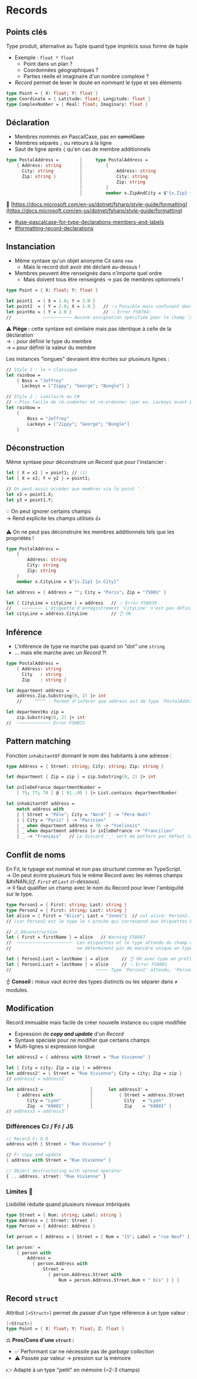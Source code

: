 # Records

## Points clés

Type produit, alternative au Tuple quand type imprécis sous forme de tuple

* Exemple : `float * float`
  * Point dans un plan ?
  * Coordonnées géographiques ?
  * Parties réelle et imaginaire d'un nombre complexe ?
* _Record_ permet de lever le doute en nommant le type et ses éléments

```fsharp
type Point = { X: float; Y: float }
type Coordinate = { Latitude: float; Longitude: float }
type ComplexNumber = { Real: float; Imaginary: float }
```

## Déclaration

* Membres nommés en PascalCase, pas en ~~camelCase~~
* Membres séparés `;` ou retours à la ligne
* Saut de ligne après `{` qu'en cas de membre additionnels

```fsharp
type PostalAddress =        ┆     type PostalAddress =
    { Address: string       ┆         {
      City: string          ┆             Address: string
      Zip: string }         ┆             City: string
                            ┆             Zip: string
                            ┆         }
                            ┆         member x.ZipAndCity = $"{x.Zip} {x.City}"
```

🔗 [https://docs.microsoft.com/en-us/dotnet/fsharp/style-guide/formatting](https://docs.microsoft.com/en-us/dotnet/fsharp/style-guide/formatting)

* [#use-pascalcase-for-type-declarations-members-and-labels](https://docs.microsoft.com/en-us/dotnet/fsharp/style-guide/formatting#use-pascalcase-for-type-declarations-members-and-labels)
* [#formatting-record-declarations](https://docs.microsoft.com/en-us/dotnet/fsharp/style-guide/formatting#formatting-record-declarations)

## Instanciation

* Même syntaxe qu'un objet anonyme C♯ sans `new`
  * Mais le record doit avoir été déclaré au-dessus !
* Membres peuvent être renseignés dans n'importe quel ordre
  * Mais doivent tous être renseignés → pas de membres optionnels !

```fsharp
type Point = { X: float; Y: float }

let point1  = { X = 1.0; Y = 2.0 }
let point2  = { Y = 2.0; X = 1.0 }   // 👈 Possible mais confusant dans ce cas
let pointKo = { Y = 2.0 }            // 💥 Error FS0764:
//            ~~~~~~~~~~~ Aucune assignation spécifiée pour le champ 'X' de type 'Point'
```

:warning: **Piège :** cette syntaxe est similaire mais pas identique à celle de la déclaration\
→ `:` pour définir le type du membre\
→ `=` pour définir la valeur du membre

Les instances "longues" devraient être écrites sur plusieurs lignes :

```fsharp
// Style 1 : le + classique
let rainbow =
    { Boss = "Jeffrey"
      Lackeys = ["Zippy"; "George"; "Bungle"] }

// Style 2 : similaire au C#
// → Plus facile de ré-indenter et ré-ordonner (par ex. Lackeys avant Boss)
let rainbow =
    {
        Boss = "Jeffrey"
        Lackeys = ["Zippy"; "George"; "Bungle"]
    }
```

## Déconstruction

Même syntaxe pour déconstruire un _Record_ que pour l'instancier :

```fsharp
let { X = x1 } = point1; // (1)
let { X = x2; Y = y2 } = point1;

// On peut aussi accéder aux membres via le point '.'
let x3 = point1.X;
let y3 = point1.Y;
```

💡 On peut ignorer certains champs\
→ Rend explicite les champs utilisés 👍

:warning: On ne peut pas déconstruire les membres additionnels tels que les propriétés !

```fsharp
type PostalAddress =
    {
        Address: string
        City: string
        Zip: string
    }
    member x.CityLine = $"{x.Zip} {x.City}"

let address = { Address = ""; City = "Paris"; Zip = "75001" }

let { CityLine = cityLine } = address   // 💥 Error FS0039
//    ~~~~~~~~ L'étiquette d'enregistrement 'CityLine' n'est pas définie
let cityLine = address.CityLine         // 👌 OK
```

## Inférence

* L'inférence de type ne marche pas quand on _"dot"_ une `string`
* ... mais elle marche avec un _Record_ ?!

```fsharp
type PostalAddress =
    { Address: string
      City   : string
      Zip    : string }

let department address =
    address.Zip.Substring(0, 2) |> int
    //     ^^^^ 💡 Permet d'inférer que address est de type `PostalAddress`

let departmentKo zip =
    zip.Substring(0, 2) |> int
//  ~~~~~~~~~~~~~ Error FS0072
```

## Pattern matching

Fonction `inhabitantOf` donnant le nom des habitants à une adresse :

```fsharp
type Address = { Street: string; City: string; Zip: string }

let department { Zip = zip } = zip.Substring(0, 2) |> int

let inIleDeFrance departmentNumber =
    [ 75; 77; 78 ] @ [ 91..95 ] |> List.contains departmentNumber

let inhabitantOf address =
    match address with
    | { Street = "Pôle"; City = "Nord" } -> "Père Noël"
    | { City = "Paris" } -> "Parisien"
    | _ when department address = 78 -> "Yvelinois"
    | _ when department address |> inIleDeFrance -> "Francilien"
    | _ -> "Français"   // Le discard '_' sert de pattern par défaut (obligatoire)
```

## Conflit de noms

En F♯, le typage est nominal et non pas structurel comme en TypeScript.\
→ On peut écrire plusieurs fois le même Record avec les mêmes champs \
&#xNAN;_(cf. `First` et `Last` ci-dessous)_.\
→ Il faut qualifier un champ avec le nom du Record pour lever l'ambiguïté sur le type.

```fsharp
type Person1 = { First: string; Last: string }
type Person2 = { First: string; Last: string }
let alice = { First = "Alice"; Last = "Jones"}  // val alice: Person2...
// (car Person2 est le type le + proche qui correspond aux étiquettes First et Last)

// ⚠️ Déconstruction
let { First = firstName } = alice   // Warning FS0667
//  ~~~~~~~~~~~~~~~~~~~~~  Les étiquettes et le type attendu du champ de ce Record
//                         ne déterminent pas de manière unique un type Record correspondant

let { Person2.Last = lastName } = alice     // 👌 OK avec type en préfixe
let { Person1.Last = lastName } = alice     // 💥 Error FS0001
//                                ~~~~~ Type 'Person1' attendu, 'Person2' reçu
```

☝ **Conseil :** mieux vaut écrire des types distincts ou les séparer dans ≠ modules.

## Modification

Record immuable mais facile de créer nouvelle instance ou copie modifiée

* Expression de _**copy and update**_ d'un _Record_
* Syntaxe spéciale pour ne modifier que certains champs
* Multi-lignes si expression longue

```fsharp
let address2 = { address with Street = "Rue Vivienne" }

let { City = city; Zip = zip } = address
let address2' = { Street = "Rue Vivienne"; City = city; Zip = zip }
// address2 = address2'

let address3 =                  ┆      let address3' =
    { address with              ┆          { Street = address.Street
        City = "Lyon"           ┆            City   = "Lyon"
        Zip  = "69001" }        ┆            Zip    = "69001" }
// address3 = address3'
```

### Différences C♯ / F♯ / JS

```csharp
// Record C♯ 9.0
address with { Street = "Rue Vivienne" }
```

```fsharp
// F♯ copy and update
{ address with Street = "Rue Vivienne" }
```

```typescript
// Object destructuring with spread operator
{ ...address, street: "Rue Vivienne" }
```

### Limites 🛑

Lisibilité réduite quand plusieurs niveaux imbriqués

```fsharp
type Street = { Num: string; Label: string }
type Address = { Street: Street }
type Person = { Address: Address }

let person = { Address = { Street = { Num = "15"; Label = "rue Neuf" } } }

let person' =
    { person with
        Address =
          { person.Address with
              Street =
                { person.Address.Street with
                    Num = person.Address.Street.Num + " bis" } } }
```

## Record `struct`

Attribut `[<Struct>]` permet de passer d'un type référence à un type valeur :

```fsharp
[<Struct>]
type Point = { X: float; Y: float; Z: float }
```

⚖️ **Pros/Cons d'une `struct` :**

* ✅ Performant car ne nécessite pas de _garbage collection_
* :warning: Passée par valeur → pression sur la mémoire

👉 Adapté à un type "petit" en mémoire (\~2-3 champs)
